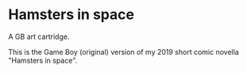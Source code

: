 # Hamsters in space

A GB art cartridge.

This is the Game Boy (original) version of my 2019 short comic novella "Hamsters in space".
